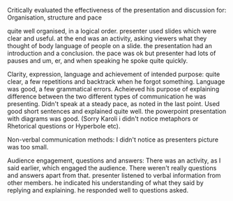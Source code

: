 Critically evaluated the effectiveness of the presentation and discussion for:
Organisation, structure and pace

quite well organised, in a logical order. presenter used slides which were clear and useful. at the end was an activity, asking viewers what they thought of body language of people on a slide.
the presentation had an introduction and a conclusion. the pace was ok but presenter had lots of pauses and um, er, and when speaking he spoke quite quickly.

Clarity, expression, language and achievement of intended purpose:
quite clear, a few repetitions and backtrack when he forgot something. Language was good, a few grammatical errors. Acheieved his purpose of explaining difference between the two different types of communication he was presenting.
Didn't speak at a steady pace, as noted in the last point. Used good short sentences and explained quite well. the powerpoint presentation with diagrams was good.
(Sorry Karoli i didn't notice metaphors or Rhetorical questions or Hyperbole etc).

Non-verbal communication methods:
I didn't notice as presenters picture was too small.

Audience engagement, questions and answers:
There was an activity, as I said earlier, which engaged the audience. There weren't really questions and answers apart from that. presenter listened to verbal information from other members. he indicated his understanding of what they said by replying and explaining. he responded well to questions asked.